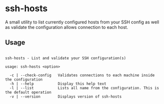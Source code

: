 # ssh-hosts

A small utility to list currently configured hosts from your SSH config as well as validate the configuration allows connection to each host.

## Usage

```

ssh-hosts - List and validate your SSH configuration(s)

usage: ssh-hosts <option>

  -c | --check-config   Validates connections to each machine inside the configuration
  -h | --help           Display this help text
  -l | --list           Lists all name from the configuration. This is the default operation
  -v | --version        Displays version of ssh-hosts


```

